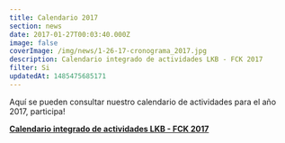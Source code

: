 ```yaml
---
title: Calendario 2017
section: news
date: 2017-01-27T00:03:40.000Z
image: false
coverImage: /img/news/1-26-17-cronograma_2017.jpg
description: Calendario integrado de actividades LKB - FCK 2017
filter: Si
updatedAt: 1485475685171
---
```


Aquí se pueden consultar nuestro calendario de actividades para el año 2017, participa!

**<a class='icon-file-pdf' href='/files/docs/2-15-17-CALENDARIO_LKB 2017_Crono-LKB-2017.pdf'>Calendario integrado de actividades LKB - FCK 2017</a>**
